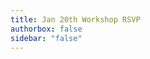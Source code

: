 ```yaml
---
title: Jan 20th Workshop RSVP
authorbox: false
sidebar: "false"
---
```


<script>
location.replace("https://forms.gle/qvUkWrNKtqefunqD8");
</script>
